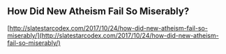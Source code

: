 ## How Did New Atheism Fail So Miserably?
  
  [http://slatestarcodex.com/2017/10/24/how-did-new-atheism-fail-so-miserably/](http://slatestarcodex.com/2017/10/24/how-did-new-atheism-fail-so-miserably/)